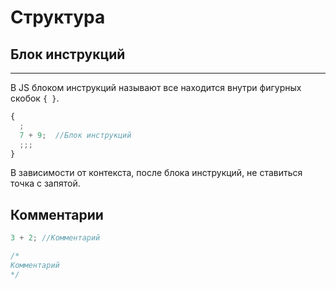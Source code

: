 # Структура

## Блок инструкций
---







В JS блоком инструкций называют все находится внутри фигурных скобок `{ }`.

```js
{
  ;
  7 + 9;  //Блок инструкций
  ;;;
}
```
В зависимости от контекста, после блока инструкций, не ставиться точка с запятой.

## Комментарии

```js
3 + 2; //Комментарий

/*
Комментарий
*/
```